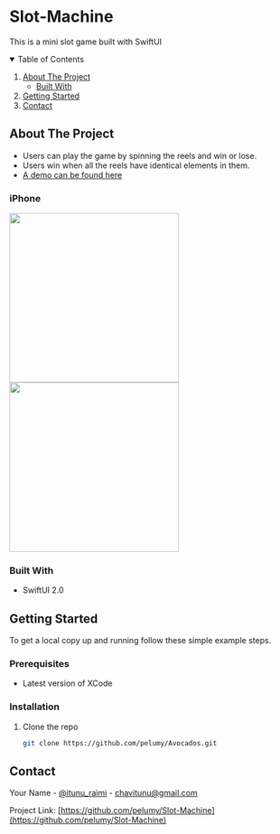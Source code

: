 # Slot-Machine
This is a mini slot game built with SwiftUI

<!-- TABLE OF CONTENTS -->
<details open="open">
  <summary>Table of Contents</summary>
  <ol>
    <li>
      <a href="#about-the-project">About The Project</a>
      <ul>
        <li><a href="#built-with">Built With</a></li>
      </ul>
    </li>
    <li>
      <a href="#getting-started">Getting Started</a>
    </li>
    <li><a href="#contact">Contact</a></li>
  </ol>
</details>



<!-- ABOUT THE PROJECT -->
## About The Project
- Users can play the game by spinning the reels and win or lose.
- Users win when all the reels have identical elements in them.
- [A demo can be found here](https://drive.google.com/file/d/1oGriJoAGRUMU5ToPVAHMv34KNiFRY7Is/view?usp=sharing)


### iPhone
<p float = "left">
<img src="https://drive.google.com/uc?export=view&id=1KPfjnc27-21pm-ihL2BLN687IC7nDjmG" width = "300" >
<img src="https://drive.google.com/uc?export=view&id=1hwPxHHdIKrD8awZcqvNtDP9ZSE3RG1SW" width = "300" >
</p>


### Built With

* SwiftUI 2.0

<!-- GETTING STARTED -->
## Getting Started

To get a local copy up and running follow these simple example steps.

### Prerequisites

* Latest version of XCode

### Installation

1. Clone the repo
   ```sh
   git clone https://github.com/pelumy/Avocados.git
   ```


<!-- CONTACT -->
## Contact

Your Name - [@itunu_raimi](https://twitter.com/itunu_raimi) - chavitunu@gmail.com

Project Link: [https://github.com/pelumy/Slot-Machine](https://github.com/pelumy/Slot-Machine)




